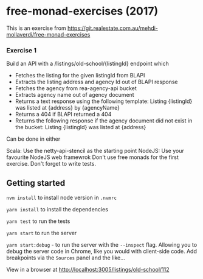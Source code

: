 # free-monad-exercises (2017)

This is an exercise from <https://git.realestate.com.au/mehdi-mollaverdi/free-monad-exercises>

### Exercise 1

Build an API with a /listings/old-school/{listingId} endpoint which

- Fetches the listing for the given listingId from BLAPI
- Extracts the listing address and agency Id out of BLAPI response
- Fetches the agency from rea-agency-api bucket
- Extracts agency name out of agency document
- Returns a text response using the following template: Listing {listingId} was listed at {address} by {agencyName}
- Returns a 404 if BLAPI returned a 404
- Returns the following response if the agency document did not exist in the bucket: Listing {listingId} was listed at {address}

Can be done in either

Scala: Use the netty-api-stencil as the starting point
NodeJS: Use your favourite NodeJS web framewrok
Don't use free monads for the first exercise. Don't forget to write tests.

## Getting started

`nvm install` to install node version in `.nvmrc`

`yarn install` to install the dependencies

`yarn test` to run the tests

`yarn start` to run the server

`yarn start:debug` - to run the server with the `--inspect` flag. Allowing you to debug the server code in Chrome, like you would with client-side code. Add breakpoints via the `Sources` panel and the like...

View in a browser at <http://localhost:3005/listings/old-school/112>
